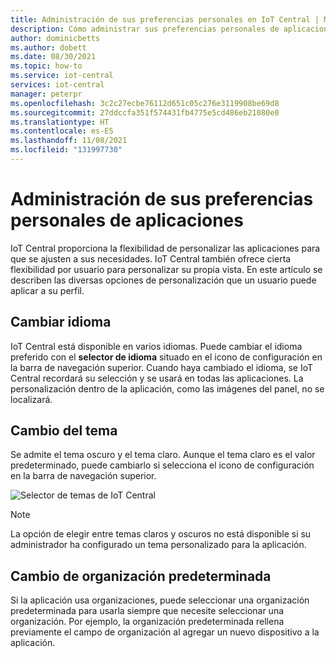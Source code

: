 ```yaml
---
title: Administración de sus preferencias personales en IoT Central | Microsoft Docs
description: Cómo administrar sus preferencias personales de aplicaciones, como cambiar el idioma, el tema y la organización predeterminada en la aplicación de IoT Central.
author: dominicbetts
ms.author: dobett
ms.date: 08/30/2021
ms.topic: how-to
ms.service: iot-central
services: iot-central
manager: peterpr
ms.openlocfilehash: 3c2c27ecbe76112d651c05c276e3119908be69d8
ms.sourcegitcommit: 27ddccfa351f574431fb4775e5cd486eb21080e0
ms.translationtype: HT
ms.contentlocale: es-ES
ms.lasthandoff: 11/08/2021
ms.locfileid: "131997730"
---
```

# <a name="manage-your-personal-application-preferences"></a>Administración de sus preferencias personales de aplicaciones

IoT Central proporciona la flexibilidad de personalizar las aplicaciones para que se ajusten a sus necesidades. IoT Central también ofrece cierta flexibilidad por usuario para personalizar su propia vista. En este artículo se describen las diversas opciones de personalización que un usuario puede aplicar a su perfil.

## <a name="change-language"></a>Cambiar idioma

IoT Central está disponible en varios idiomas. Puede cambiar el idioma preferido con el **selector de idioma** situado en el icono de configuración en la barra de navegación superior. Cuando haya cambiado el idioma, se IoT Central recordará su selección y se usará en todas las aplicaciones. La personalización dentro de la aplicación, como las imágenes del panel, no se localizará.

## <a name="change-theme"></a>Cambio del tema

Se admite el tema oscuro y el tema claro. Aunque el tema claro es el valor predeterminado, puede cambiarlo si selecciona el icono de configuración en la barra de navegación superior.

![Selector de temas de IoT Central](media/howto-manage-preferences/settings.png)

> [!NOTE]
> La opción de elegir entre temas claros y oscuros no está disponible si su administrador ha configurado un tema personalizado para la aplicación.

## <a name="change-default-organization"></a>Cambio de organización predeterminada

Si la aplicación usa organizaciones, puede seleccionar una organización predeterminada para usarla siempre que necesite seleccionar una organización. Por ejemplo, la organización predeterminada rellena previamente el campo de organización al agregar un nuevo dispositivo a la aplicación.

